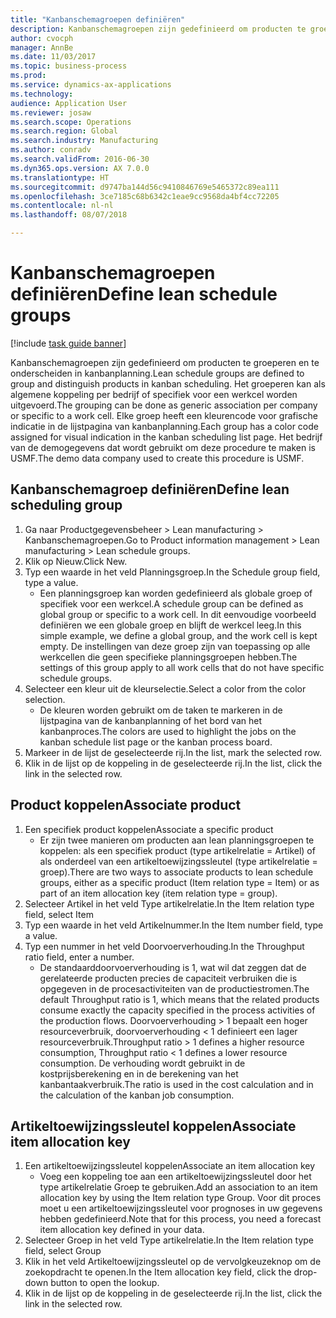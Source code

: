 ```yaml
--- 
title: "Kanbanschemagroepen definiëren"
description: Kanbanschemagroepen zijn gedefinieerd om producten te groeperen en te onderscheiden in kanbanplanning.
author: cvocph
manager: AnnBe
ms.date: 11/03/2017
ms.topic: business-process
ms.prod: 
ms.service: dynamics-ax-applications
ms.technology: 
audience: Application User
ms.reviewer: josaw
ms.search.scope: Operations
ms.search.region: Global
ms.search.industry: Manufacturing
ms.author: conradv
ms.search.validFrom: 2016-06-30
ms.dyn365.ops.version: AX 7.0.0
ms.translationtype: HT
ms.sourcegitcommit: d9747ba144d56c9410846769e5465372c89ea111
ms.openlocfilehash: 3ce7185c68b6342c1eae9cc9568da4bf4cc72205
ms.contentlocale: nl-nl
ms.lasthandoff: 08/07/2018

---
```

# <a name="define-lean-schedule-groups"></a><span data-ttu-id="6ce98-103">Kanbanschemagroepen definiëren</span><span class="sxs-lookup"><span data-stu-id="6ce98-103">Define lean schedule groups</span></span>

[!include [task guide banner](../../includes/task-guide-banner.md)]

<span data-ttu-id="6ce98-104">Kanbanschemagroepen zijn gedefinieerd om producten te groeperen en te onderscheiden in kanbanplanning.</span><span class="sxs-lookup"><span data-stu-id="6ce98-104">Lean schedule groups are defined to group and distinguish products in kanban scheduling.</span></span> <span data-ttu-id="6ce98-105">Het groeperen kan als algemene koppeling per bedrijf of specifiek voor een werkcel worden uitgevoerd.</span><span class="sxs-lookup"><span data-stu-id="6ce98-105">The grouping can be done as generic association per company or specific to a work cell.</span></span> <span data-ttu-id="6ce98-106">Elke groep heeft een kleurencode voor grafische indicatie in de lijstpagina van kanbanplanning.</span><span class="sxs-lookup"><span data-stu-id="6ce98-106">Each group has a color code assigned for visual indication in the kanban scheduling list page.</span></span> <span data-ttu-id="6ce98-107">Het bedrijf van de demogegevens dat wordt gebruikt om deze procedure te maken is USMF.</span><span class="sxs-lookup"><span data-stu-id="6ce98-107">The demo data company used to create this procedure is USMF.</span></span>


## <a name="define-lean-scheduling-group"></a><span data-ttu-id="6ce98-108">Kanbanschemagroep definiëren</span><span class="sxs-lookup"><span data-stu-id="6ce98-108">Define lean scheduling group</span></span>
1. <span data-ttu-id="6ce98-109">Ga naar Productgegevensbeheer > Lean manufacturing > Kanbanschemagroepen.</span><span class="sxs-lookup"><span data-stu-id="6ce98-109">Go to Product information management > Lean manufacturing > Lean schedule groups.</span></span>
2. <span data-ttu-id="6ce98-110">Klik op Nieuw.</span><span class="sxs-lookup"><span data-stu-id="6ce98-110">Click New.</span></span>
3. <span data-ttu-id="6ce98-111">Typ een waarde in het veld Planningsgroep.</span><span class="sxs-lookup"><span data-stu-id="6ce98-111">In the Schedule group field, type a value.</span></span>
    * <span data-ttu-id="6ce98-112">Een planningsgroep kan worden gedefinieerd als globale groep of specifiek voor een werkcel.</span><span class="sxs-lookup"><span data-stu-id="6ce98-112">A schedule group can be defined as global group or specific to a work cell.</span></span> <span data-ttu-id="6ce98-113">In dit eenvoudige voorbeeld definiëren we een globale groep en blijft de werkcel leeg.</span><span class="sxs-lookup"><span data-stu-id="6ce98-113">In this simple example, we define a global group, and the work cell is kept empty.</span></span> <span data-ttu-id="6ce98-114">De instellingen van deze groep zijn van toepassing op alle werkcellen die geen specifieke planningsgroepen hebben.</span><span class="sxs-lookup"><span data-stu-id="6ce98-114">The settings of this group apply to all work cells that do not have specific schedule groups.</span></span>  
4. <span data-ttu-id="6ce98-115">Selecteer een kleur uit de kleurselectie.</span><span class="sxs-lookup"><span data-stu-id="6ce98-115">Select a color from the color selection.</span></span>
    * <span data-ttu-id="6ce98-116">De kleuren worden gebruikt om de taken te markeren in de lijstpagina van de kanbanplanning of het bord van het kanbanproces.</span><span class="sxs-lookup"><span data-stu-id="6ce98-116">The colors are used to highlight the jobs on the kanban schedule list page or the kanban process board.</span></span>  
5. <span data-ttu-id="6ce98-117">Markeer in de lijst de geselecteerde rij.</span><span class="sxs-lookup"><span data-stu-id="6ce98-117">In the list, mark the selected row.</span></span>
6. <span data-ttu-id="6ce98-118">Klik in de lijst op de koppeling in de geselecteerde rij.</span><span class="sxs-lookup"><span data-stu-id="6ce98-118">In the list, click the link in the selected row.</span></span>

## <a name="associate-product"></a><span data-ttu-id="6ce98-119">Product koppelen</span><span class="sxs-lookup"><span data-stu-id="6ce98-119">Associate product</span></span>
1. <span data-ttu-id="6ce98-120">Een specifiek product koppelen</span><span class="sxs-lookup"><span data-stu-id="6ce98-120">Associate a specific product</span></span>
    * <span data-ttu-id="6ce98-121">Er zijn twee manieren om producten aan lean planningsgroepen te koppelen: als een specifiek product (type artikelrelatie = Artikel) of als onderdeel van een artikeltoewijzingssleutel (type artikelrelatie = groep).</span><span class="sxs-lookup"><span data-stu-id="6ce98-121">There are two ways to associate products to lean schedule groups, either as a specific product (Item relation type = Item) or as part of an item allocation key (item relation type = group).</span></span>    
2. <span data-ttu-id="6ce98-122">Selecteer Artikel in het veld Type artikelrelatie.</span><span class="sxs-lookup"><span data-stu-id="6ce98-122">In the Item relation type field, select Item</span></span>
3. <span data-ttu-id="6ce98-123">Typ een waarde in het veld Artikelnummer.</span><span class="sxs-lookup"><span data-stu-id="6ce98-123">In the Item number field, type a value.</span></span>
4. <span data-ttu-id="6ce98-124">Typ een nummer in het veld Doorvoerverhouding.</span><span class="sxs-lookup"><span data-stu-id="6ce98-124">In the Throughput ratio field, enter a number.</span></span>
    * <span data-ttu-id="6ce98-125">De standaarddoorvoerverhouding is 1, wat wil dat zeggen dat de gerelateerde producten precies de capaciteit verbruiken die is opgegeven in de procesactiviteiten van de productiestromen.</span><span class="sxs-lookup"><span data-stu-id="6ce98-125">The default Throughput ratio is 1, which means that the related products consume exactly the capacity specified in the process activities of the production flows.</span></span> <span data-ttu-id="6ce98-126">Doorvoerverhouding > 1 bepaalt een hoger resourceverbruik, doorvoerverhouding < 1 definieert een lager resourceverbruik.</span><span class="sxs-lookup"><span data-stu-id="6ce98-126">Throughput ratio > 1 defines a higher resource consumption, Throughput ratio < 1 defines a lower resource consumption.</span></span> <span data-ttu-id="6ce98-127">De verhouding wordt gebruikt in de kostprijsberekening en in de berekening van het kanbantaakverbruik.</span><span class="sxs-lookup"><span data-stu-id="6ce98-127">The ratio is used in the cost calculation and in the calculation of the kanban job consumption.</span></span>  

## <a name="associate-item-allocation-key"></a><span data-ttu-id="6ce98-128">Artikeltoewijzingssleutel koppelen</span><span class="sxs-lookup"><span data-stu-id="6ce98-128">Associate item allocation key</span></span>
1. <span data-ttu-id="6ce98-129">Een artikeltoewijzingssleutel koppelen</span><span class="sxs-lookup"><span data-stu-id="6ce98-129">Associate an item allocation key</span></span>
    * <span data-ttu-id="6ce98-130">Voeg een koppeling toe aan een artikeltoewijzingssleutel door het type artikelrelatie Groep te gebruiken.</span><span class="sxs-lookup"><span data-stu-id="6ce98-130">Add an association to an item allocation key by using the Item relation type Group.</span></span>   <span data-ttu-id="6ce98-131">Voor dit proces moet u een artikeltoewijzingssleutel voor prognoses in uw gegevens hebben gedefinieerd.</span><span class="sxs-lookup"><span data-stu-id="6ce98-131">Note that for this process, you need a forecast item allocation key defined in your data.</span></span>  
2. <span data-ttu-id="6ce98-132">Selecteer Groep in het veld Type artikelrelatie.</span><span class="sxs-lookup"><span data-stu-id="6ce98-132">In the Item relation type field, select Group</span></span>
3. <span data-ttu-id="6ce98-133">Klik in het veld Artikeltoewijzingssleutel op de vervolgkeuzeknop om de zoekopdracht te openen.</span><span class="sxs-lookup"><span data-stu-id="6ce98-133">In the Item allocation key field, click the drop-down button to open the lookup.</span></span>
4. <span data-ttu-id="6ce98-134">Klik in de lijst op de koppeling in de geselecteerde rij.</span><span class="sxs-lookup"><span data-stu-id="6ce98-134">In the list, click the link in the selected row.</span></span>


